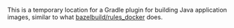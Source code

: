 This is a temporary location for a Gradle plugin for building Java application images, similar to what [bazelbuild/rules_docker](https://github.com/bazelbuild/rules_docker) does.
